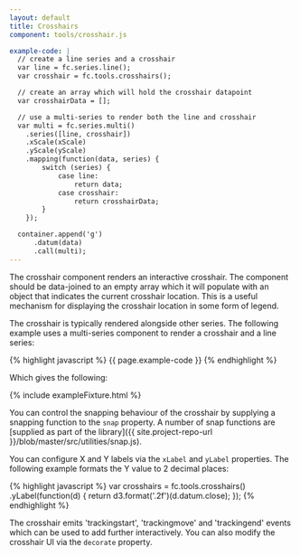 ```yaml
---
layout: default
title: Crosshairs
component: tools/crosshair.js

example-code: |
  // create a line series and a crosshair
  var line = fc.series.line();
  var crosshair = fc.tools.crosshairs();

  // create an array which will hold the crosshair datapoint
  var crosshairData = [];

  // use a multi-series to render both the line and crosshair
  var multi = fc.series.multi()
    .series([line, crosshair])
    .xScale(xScale)
    .yScale(yScale)
    .mapping(function(data, series) {
        switch (series) {
            case line:
                return data;
            case crosshair:
                return crosshairData;
        }
    });

  container.append('g')
      .datum(data)
      .call(multi);
---
```


The crosshair component renders an interactive crosshair. The component should be data-joined to an empty array which it will populate with an object that indicates the current crosshair location. This is a useful mechanism for displaying the crosshair location in some form of legend.

The crosshair is typically rendered alongside other series. The following example uses a multi-series component to render a crosshair and a line series:

{% highlight javascript %}
{{ page.example-code }}
{% endhighlight %}

Which gives the following:

{% include exampleFixture.html %}

You can control the snapping behaviour of the crosshair by supplying a snapping function to the `snap` property. A number of snap functions are [supplied as part of the library]({{ site.project-repo-url }}/blob/master/src/utilities/snap.js).

You can configure X and Y labels via the `xLabel` and `yLabel` properties. The following example formats the Y value to 2 decimal places:

{% highlight javascript %}
var crosshairs = fc.tools.crosshairs()
  .yLabel(function(d) { return d3.format('.2f')(d.datum.close); });
{% endhighlight %}

The crosshair emits 'trackingstart', 'trackingmove' and 'trackingend' events which can be used to add further interactively. You can also modify the crosshair UI via the `decorate` property.


